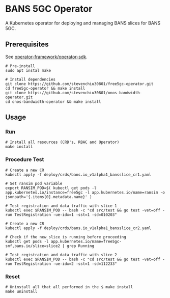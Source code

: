 # BANS 5GC Operator

A Kubernetes operator for deploying and managing BANS slices for BANS 5GC.

## Prerequisites

See [operator-framework/operator-sdk](https://github.com/operator-framework/operator-sdk#prerequisites).

```Shellsession
# Pre-install
sudo apt instal make

# Install dependencies
git clone https://github.com/stevenchiu30801/free5gc-operator.git
cd free5gc-operator && make install
git clone https://github.com/stevenchiu30801/onos-bandwidth-operator.git
cd onos-bandwidth-operator && make install
```

## Usage

### Run

```ShellSession
# Install all resources (CRD's, RBAC and Operator)
make install
```

### Procedure Test

```ShellSession
# Create a new CR
kubectl apply -f deploy/crds/bans.io_v1alpha1_bansslice_cr1.yaml

# Set ransim pod variable
export RANSIM_POD=$( kubectl get pods -l app.kubernetes.io/instance=free5gc -l app.kubernetes.io/name=ransim -o jsonpath='{.items[0].metadata.name}' )

# Test registration and data traffic with slice 1
kubectl exec $RANSIM_POD -- bash -c "cd src/test && go test -vet=off -run TestRegistration -ue-idx=1 -sst=1 -sd=010203"

# Create a new CR
kubectl apply -f deploy/crds/bans.io_v1alpha1_bansslice_cr2.yaml

# Check if the new slice is running before proceeding
kubectl get pods -l app.kubernetes.io/name=free5gc-smf,bans.io/slice=slice2 | grep Running

# Test registration and data traffic with slice 2
kubectl exec $RANSIM_POD -- bash -c "cd src/test && go test -vet=off -run TestRegistration -ue-idx=2 -sst=1 -sd=112233"
```

### Reset

```ShellSession
# Uninstall all that all performed in the $ make install
make uninstall
```
